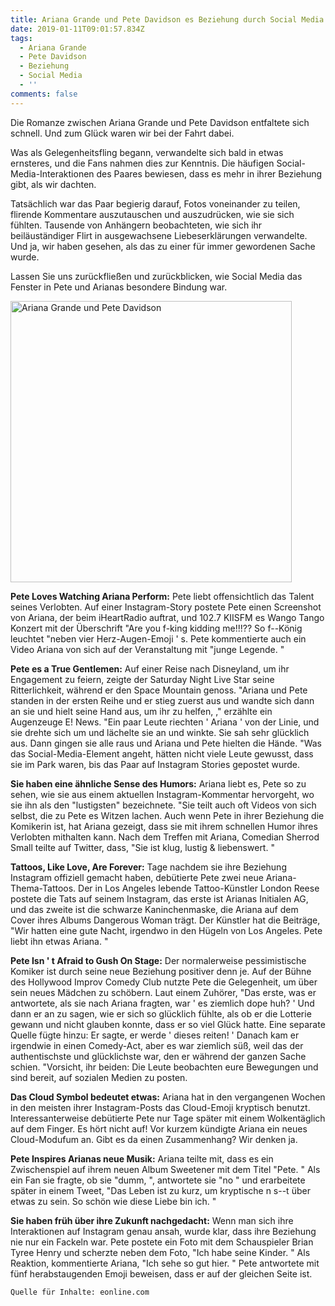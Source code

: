 ```yaml
---
title: Ariana Grande und Pete Davidson es Beziehung durch Social Media
date: 2019-01-11T09:01:57.834Z
tags:
  - Ariana Grande
  - Pete Davidson
  - Beziehung
  - Social Media
  - ''
comments: false
---
```

Die Romanze zwischen Ariana Grande und Pete Davidson entfaltete sich schnell. Und zum Glück waren wir bei der Fahrt dabei.

Was als Gelegenheitsfling begann, verwandelte sich bald in etwas ernsteres, und die Fans nahmen dies zur Kenntnis. Die häufigen Social-Media-Interaktionen des Paares bewiesen, dass es mehr in ihrer Beziehung gibt, als wir dachten.

Tatsächlich war das Paar begierig darauf, Fotos voneinander zu teilen, flirende Kommentare auszutauschen und auszudrücken, wie sie sich fühlten. Tausende von Anhängern beobachteten, wie sich ihr beiläuständiger Flirt in ausgewachsene Liebeserklärungen verwandelte. Und ja, wir haben gesehen, als das zu einer für immer gewordenen Sache wurde.

Lassen Sie uns zurückfließen und zurückblicken, wie Social Media das Fenster in Pete und Arianas besondere Bindung war.

<img src="
https://cdn.newsapi.com.au/image/v1/2fe70646ff1ba2abed67b324de95af6c" alt="Ariana Grande und Pete Davidson " height="450" width="">

**Pete Loves Watching Ariana Perform:** Pete liebt offensichtlich das Talent seines Verlobten. Auf einer Instagram-Story postete Pete einen Screenshot von Ariana, der beim iHeartRadio auftrat, und 102.7 KIISFM es Wango Tango Konzert mit der Überschrift "Are you f-king kidding me!!!?? So f--König leuchtet  "neben vier Herz-Augen-Emoji ' s. Pete kommentierte auch ein Video Ariana von sich auf der Veranstaltung mit "junge Legende. "

**Pete es a True Gentlemen:** Auf einer Reise nach Disneyland, um ihr Engagement zu feiern, zeigte der Saturday Night Live Star seine Ritterlichkeit, während er den Space Mountain genoss. "Ariana und Pete standen in der ersten Reihe und er stieg zuerst aus und wandte sich dann an sie und hielt seine Hand aus, um ihr zu helfen, ," erzählte ein Augenzeuge E! News.  "Ein paar Leute riechten ' Ariana ' von der Linie, und sie drehte sich um und lächelte sie an und winkte. Sie sah sehr glücklich aus. Dann gingen sie alle raus und Ariana und Pete hielten die Hände.  "Was das Social-Media-Element angeht, hätten nicht viele Leute gewusst, dass sie im Park waren, bis das Paar auf Instagram Stories gepostet wurde. 

**Sie haben eine ähnliche Sense des Humors:** Ariana liebt es, Pete so zu sehen, wie sie aus einem aktuellen Instagram-Kommentar hervorgeht, wo sie ihn als den "lustigsten" bezeichnete.  "Sie teilt auch oft Videos von sich selbst, die zu Pete es Witzen lachen. Auch wenn Pete in ihrer Beziehung die Komikerin ist, hat Ariana gezeigt, dass sie mit ihrem schnellen Humor ihres Verlobten mithalten kann. Nach dem Treffen mit Ariana, Comedian Sherrod Small teilte auf Twitter, dass,  "Sie ist klug, lustig & liebenswert. "

**Tattoos, Like Love, Are Forever:** Tage nachdem sie ihre Beziehung Instagram offiziell gemacht haben, debütierte Pete zwei neue Ariana-Thema-Tattoos. Der in Los Angeles lebende Tattoo-Künstler London Reese postete die Tats auf seinem Instagram, das erste ist Arianas Initialen AG, und das zweite ist die schwarze Kaninchenmaske, die Ariana auf dem Cover ihres Albums Dangerous Woman trägt. Der Künstler hat die Beiträge,  "Wir hatten eine gute Nacht, irgendwo in den Hügeln von Los Angeles. Pete liebt ihn etwas Ariana.  "

**Pete Isn ' t Afraid to Gush On Stage:** Der normalerweise pessimistische Komiker ist durch seine neue Beziehung positiver denn je. Auf der Bühne des Hollywood Improv Comedy Club nutzte Pete die Gelegenheit, um über sein neues Mädchen zu schöbern. Laut einem Zuhörer,  "Das erste, was er antwortete, als sie nach Ariana fragten, war ' es ziemlich dope huh? ' Und dann er an zu sagen, wie er sich so glücklich fühlte, als ob er die Lotterie gewann und nicht glauben konnte, dass er so viel Glück hatte.  Eine separate Quelle fügte hinzu:  Er sagte, er werde ' dieses reiten! ' Danach kam er irgendwie in einen Comedy-Act, aber es war ziemlich süß, weil das der authentischste und glücklichste war, den er während der ganzen Sache schien.  "Vorsicht, ihr beiden: Die Leute beobachten eure Bewegungen und sind bereit, auf sozialen Medien zu posten. 

**Das Cloud Symbol bedeutet etwas:** Ariana hat in den vergangenen Wochen in den meisten ihrer Instagram-Posts das Cloud-Emoji kryptisch benutzt. Interessanterweise debütierte Pete nur Tage später mit einem Wolkentäglich auf dem Finger. Es hört nicht auf! Vor kurzem kündigte Ariana ein neues Cloud-Modufum an. Gibt es da einen Zusammenhang? Wir denken ja.

**Pete Inspires Arianas neue Musik:** Ariana teilte mit, dass es ein Zwischenspiel auf ihrem neuen Album Sweetener mit dem Titel  "Pete. " Als ein Fan sie fragte, ob sie  "dumm, ", antwortete sie  "no " und erarbeitete später in einem Tweet,  "Das Leben ist zu kurz, um kryptische n s--t über etwas zu sein. So schön wie diese Liebe bin ich.  "

**Sie haben früh über ihre Zukunft nachgedacht:** Wenn man sich ihre Interaktionen auf Instagram genau ansah, wurde klar, dass ihre Beziehung nie nur ein Fackeln war. Pete postete ein Foto mit dem Schauspieler Brian Tyree Henry und scherzte neben dem Foto,  "Ich habe seine Kinder. " Als Reaktion, kommentierte Ariana,  "Ich sehe so gut hier. " Pete antwortete mit fünf herabstaugenden Emoji beweisen, dass er auf der gleichen Seite ist.

```
Quelle für Inhalte: eonline.com
```
